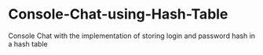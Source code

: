 # Console-Chat-using-Hash-Table
Сonsole Сhat with the implementation of storing login and password hash in a hash table
